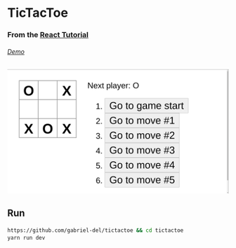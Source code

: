 # TicTacToe
### From the [React Tutorial ](https://reactjs.org/tutorial/tutorial.html)

###### [Demo](https://gabriel-del.github.io/tictactoe/)
![](demo/1.png)

## Run

```Bash
https://github.com/gabriel-del/tictactoe && cd tictactoe
yarn run dev
```

